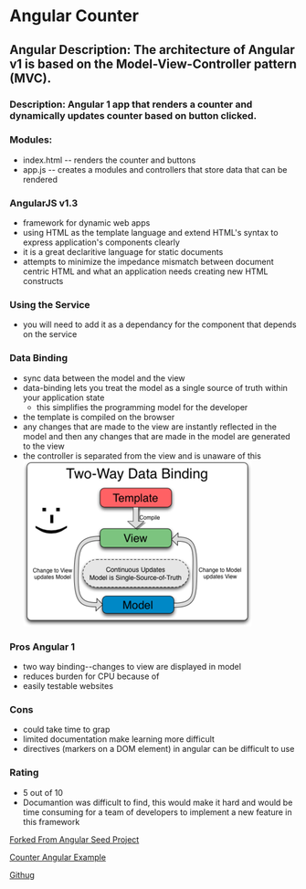
# Angular Counter

## Angular Description: The architecture of Angular v1 is based on the Model-View-Controller pattern (MVC).

### Description: Angular 1 app that renders a counter and dynamically updates counter based on button clicked. 


### Modules:
* index.html -- renders the counter and buttons
* app.js -- creates a modules and controllers that store data that can be rendered

### AngularJS v1.3
* framework for dynamic web apps
* using HTML as the template language and extend HTML's syntax to express application's components clearly
* it is a great declaritive language for static documents
* attempts to minimize the impedance mismatch between document centric HTML and what an application needs creating new HTML constructs

### Using the Service
* you will need to add it as a dependancy for the component that depends on the service 

### Data Binding
* sync data between the model and the view
* data-binding lets you treat the model as a single source of truth within your application state
  * this simplifies the programming model for the developer
* the template is compiled on the browser
* any changes that are made to the view are instantly reflected in the model and then any changes that are made in the model are generated to the view
*  the controller is separated from the view and is unaware of this
![angular templates](./assets/template.png)

### Pros Angular 1
* two way binding--changes to view are displayed in model 
* reduces burden for CPU because of 
* easily testable websites

### Cons 
* could take time to grap 
* limited documentation make learning more difficult
* directives (markers on a DOM element) in angular can be difficult to use

### Rating
* 5 out of 10
* Documantion was difficult to find, this would make it hard and would be time consuming for a team of developers to implement a new feature in this framework

[Forked From Angular Seed Project](https://github.com/angular/angular-seed)

[Counter Angular Example](https://code-maven.com/automatic-counter-using-angularjs)

[Githug](https://github.com/hingham/counter-angular)